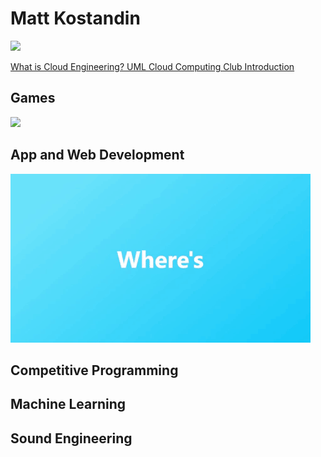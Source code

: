 # Matt Kostandin

![](https://github.com/mkostandin/mkostandin/blob/main/what-is-cloud-v2.gif)

[What is Cloud Engineering? UML Cloud Computing Club Introduction](https://www.linkedin.com/posts/activity-6916681738769313793-D-5Q?utm_source=share&utm_medium=member_desktop)

[comment]: <> "[Full Documented Machine](https://whatthefpga.com)"

## Games
![](https://github.com/mkostandin/mkostandin/blob/main/trailer-slash-steam-nh-bid-at-mscypaa-gif.gif)

## App and Web Development

![](https://github.com/mkostandin/mkostandin/blob/main/necyverse-gif.gif)


[comment]: <> "[BioLink App](https://github.com/mkostandin/umass-differencemaker-team)"

[comment]: <> "[Bluetooth LE](https://github.com/mkostandin/umass-differencemaker-team)"

<!--- [React.js, Next.js, Tailwind CSS Resume](https://mattkostandin-resume.netlify.app) --->

## Competitive Programming

<!--- [leetcode](https://github.com/mkostandin/leetcode) --->

## Machine Learning
## Sound Engineering
